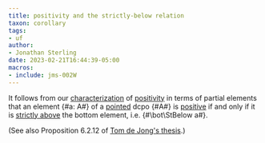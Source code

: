 ```yaml
---
title: positivity and the strictly-below relation
taxon: corollary
tags: 
- uf
author:
- Jonathan Sterling
date: 2023-02-21T16:44:39-05:00
macros:
- include: jms-002W
---
```


It follows from our [characterization](jms-002T) of [positivity](jms-001M) in terms of partial elements that an element {#a: A#} of a [pointed](jms-001S) dcpo {#A#} is [positive](jms-001M) if and only if it is [strictly above](jms-002W) the bottom element, i.e. {#\bot\StBelow a#}.

(See also Proposition 6.2.12 of [Tom de Jong's thesis](dejong-2023-thesis).)
